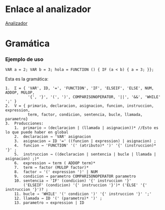 # Enlace al analizador

[Analizador]()

# Gramática

### Ejemplo de uso

    VAR a = 2; VAR b = 3; hola = FUNCTION () { IF (a < b) { a = 3; }};

Esta es la gramática:

    1.  Σ = { 'VAR', ID, '=', 'FUNCTION', 'IF', 'ELSEIF', 'ELSE', NUM, ADDOP, MULOP, 
              '{', '}', '(', ')', COMPARISONOPERATOR, '||', '&&', 'WHILE' ';' }
    2.  V = { primario, declaracion, asignacion, funcion, instruccion, expression,
              term, factor, condicion, sentencia, bucle, llamada, parametro}
    3.  Producciones:
        1.  primario → (declaracion | (llamada | asignacion))* //Esto es lo que puede haber en global
        2.  declaracion → 'VAR' asignacion 
        3.  asignacion → ID '=' ((funcion | expression) | asignacion) ;
        4.  funcion → 'FUNCTION' '(' (atributo)* ')' '{' (instruccion)* '}' ;
        5.  instruccion → ((declaracion | sentencia | bucle | llamada | asignacion) ;)*
        6.  expression → term ( ADDOP term)* 
        7.  term → factor (MULOP factor)*
        8.  factor → '(' expression ')' | NUM
        9.  condicion → parametro COMPARISONOPERATOR parametro
        10. sentencia → 'IF' (condicion) '{' instruccion '}' 
            ('ELSEIF' (condicion) '{' instruccion '}')* ('ELSE' '{' instruccion '}')? ;
        11. bucle → 'WHILE' '(' condicion ')' '{' instruccion '}' ';'
        12. llamada → ID '(' (parametro)* ')' ;
        13. parametro → expression | ID